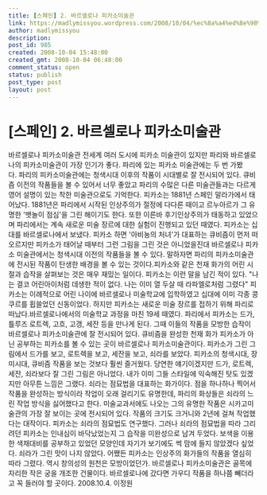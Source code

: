 ```yaml
---
title: [스페인] 2. 바르셀로나 피카소미술관
link: https://madlymissyou.wordpress.com/2008/10/04/%ec%8a%a4%ed%8e%98%ec%9d%b8-2-%eb%b0%94%eb%a5%b4%ec%85%80%eb%a1%9c%eb%82%98-%ed%94%bc%ec%b9%b4%ec%86%8c%eb%af%b8%ec%88%a0%ea%b4%80/
author: madlymissyou
description: 
post_id: 985
created: 2008-10-04 15:48:00
created_gmt: 2008-10-04 06:48:00
comment_status: open
status: publish
post_type: post
layout: post
---
```


# [스페인] 2. 바르셀로나 피카소미술관

바르셀로나 피카소미술관 전세계 여러 도시에 피카소 미술관이 있지만 파리와 바르셀로나의 피카소미술관이 가장 인기가 좋다. 파리에 있는 피카소 미술관에는 두 번 가봤다. 파리의 피카소미술관에는 청색시대 이후의 작품이 시대별로 잘 전시되어 있다. 큐비즘 이전의 작품들을 볼 수 있어서 너무 좋았고 파리의 수많은 다른 미술관들과는 다르게 영어 설명이 있는 착한 미술관으로도 기억한다. 피카소는 1881년 스페인 말라가에서 태어났다. 1881년은 파리에서 시작된 인상주의가 절정에 다다른 때이고 르누아르가 그 유명한 '뱃놀이 점심'을 그린 해이기도 한다. 또한 이른바 후기인상주의가 태동하고 있었으며 파리에서는 계속 새로운 미술 장르에 대한 실험이 진행되고 있던 때였다. 피카소는 십대를 바르셀로나에서 보냈다. 피카소 하면 '아비뇽의 처녀'가 대표하는 큐비즘이 먼저 떠오르지만 피카소가 태어날 때부터 그런 그림을 그린 것은 아니었을진대 바르셀로나 피카소 미술관에서는 청색시대 이전의 작품들을 볼 수 있다. 말하자면 파리의 피카소미술관에 전시된 작품이 탄생한 배경을 볼 수 있는 것이다.피카소와 같은 천재 화가의 어린 시절과 습작을 살펴보는 것은 매우 재밌는 일이다. 피카소는 이런 말을 남긴 적이 있다. "나는 결코 어린아이처럼 데생한 적이 없다. 나는 이미 열 두살 때 라파엘로처럼 그렸다" 피카소는 이례적으로 어린 나이에 바르셀로나 미술학교에 입학하였고 십대에 이미 각종 콩쿠르를 휩쓸었던 신동이었다. 하지만 피카소는 새로운 미술 장르를 접하기 위해 파리로 떠났다.바르셀로나에서의 미술학교 과정을 마친 19세 때였다. 파리에서 피카소는 드가, 틀루즈 로트렉, 고흐, 고갱, 세잔 등을 만나게 된다. 그때 이들의 작품을 모방한 습작이 바르셀로나 피카소미술관에 잘 전시되어 있다. 큐비즘을 완성한 천재 화가 피카소가 아닌 공부하는 피카소를 볼 수 있는 곳이 바르셀로나 피카소미술관이다. 피카소가 그린 그림에서 드가를 보고, 로트렉을 보고, 세잔을 보고, 쇠라를 보았다. 피카소의 청색시대, 장미시대, 큐비즘 작품을 보는 것보다 훨씬 즐거웠다. 당연한 얘기이겠지만 드가, 로트렉, 세잔, 쇠라보다 잘 그린 그림은 아니었다. 내가 이미 그들 스타일에 익숙해진 탓도 있겠지만 아무튼 느낌은 그랬다. 쇠라는 점묘법을 대표하는 화가이다. 점을 하나하나 찍어서 작품을 완성하는 방식이라 작업이 오래 걸리기도 유명한데, 파리의 화상들은 쇠라의 느린 작업 방식을 싫어했다고 한다. 미술교과서에도 나오는 그의 유명한 작품은 시카고미술관의 가장 잘 보이는 곳에 전시되어 있다. 작품의 크기도 크거니와 2년에 걸쳐 작업했다는 대작이다. 피카소는 쇠라의 점묘법도 연구했다. 그러나 쇠라의 점묘법을 따라 그리려던 피카소는 인내심이 바닥났었는지 그 습작을 미완성으로 남겨 두었다. 보색을 이용한 색채대비를 공부하고 있었던 모양인데 자기가 보기에도 썩 맘에 들지 않았겠다 싶었다. 쇠라가 그린 맛이 나지 않았다. 어쨌든 피카소는 인상주의 화가들의 작품을 열심히 따라 그렸다. 역시 창의성의 원천은 모방이었던가. 바르셀로나 피카소미술관은 골목에 자리한 작은 궁을 개조한 건물이다. 바르셀로나에 갔다면 가우디 작품을 하나쯤 빼더라고 꼭 들러야 할 곳이다. 2008.10.4. 이정원